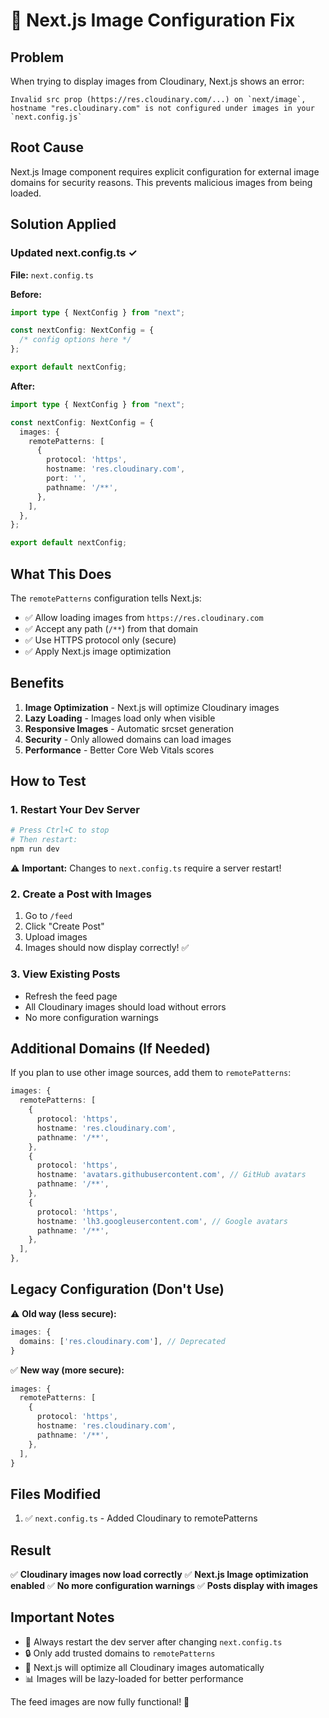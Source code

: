 # 🔧 Next.js Image Configuration Fix

## Problem
When trying to display images from Cloudinary, Next.js shows an error:
```
Invalid src prop (https://res.cloudinary.com/...) on `next/image`, 
hostname "res.cloudinary.com" is not configured under images in your `next.config.js`
```

## Root Cause
Next.js Image component requires explicit configuration for external image domains for security reasons. This prevents malicious images from being loaded.

## Solution Applied

### Updated next.config.ts ✓

**File:** `next.config.ts`

**Before:**
```typescript
import type { NextConfig } from "next";

const nextConfig: NextConfig = {
  /* config options here */
};

export default nextConfig;
```

**After:**
```typescript
import type { NextConfig } from "next";

const nextConfig: NextConfig = {
  images: {
    remotePatterns: [
      {
        protocol: 'https',
        hostname: 'res.cloudinary.com',
        port: '',
        pathname: '/**',
      },
    ],
  },
};

export default nextConfig;
```

## What This Does

The `remotePatterns` configuration tells Next.js:
- ✅ Allow loading images from `https://res.cloudinary.com`
- ✅ Accept any path (`/**`) from that domain
- ✅ Use HTTPS protocol only (secure)
- ✅ Apply Next.js image optimization

## Benefits

1. **Image Optimization** - Next.js will optimize Cloudinary images
2. **Lazy Loading** - Images load only when visible
3. **Responsive Images** - Automatic srcset generation
4. **Security** - Only allowed domains can load images
5. **Performance** - Better Core Web Vitals scores

## How to Test

### 1. Restart Your Dev Server
```bash
# Press Ctrl+C to stop
# Then restart:
npm run dev
```

⚠️ **Important:** Changes to `next.config.ts` require a server restart!

### 2. Create a Post with Images
1. Go to `/feed`
2. Click "Create Post"
3. Upload images
4. Images should now display correctly! ✅

### 3. View Existing Posts
- Refresh the feed page
- All Cloudinary images should load without errors
- No more configuration warnings

## Additional Domains (If Needed)

If you plan to use other image sources, add them to `remotePatterns`:

```typescript
images: {
  remotePatterns: [
    {
      protocol: 'https',
      hostname: 'res.cloudinary.com',
      pathname: '/**',
    },
    {
      protocol: 'https',
      hostname: 'avatars.githubusercontent.com', // GitHub avatars
      pathname: '/**',
    },
    {
      protocol: 'https',
      hostname: 'lh3.googleusercontent.com', // Google avatars
      pathname: '/**',
    },
  ],
},
```

## Legacy Configuration (Don't Use)

⚠️ **Old way (less secure):**
```typescript
images: {
  domains: ['res.cloudinary.com'], // Deprecated
}
```

✅ **New way (more secure):**
```typescript
images: {
  remotePatterns: [
    {
      protocol: 'https',
      hostname: 'res.cloudinary.com',
      pathname: '/**',
    },
  ],
}
```

## Files Modified

1. ✅ `next.config.ts` - Added Cloudinary to remotePatterns

## Result

✅ **Cloudinary images now load correctly**
✅ **Next.js Image optimization enabled**
✅ **No more configuration warnings**
✅ **Posts display with images**

## Important Notes

- 📝 Always restart the dev server after changing `next.config.ts`
- 🔒 Only add trusted domains to `remotePatterns`
- 🚀 Next.js will optimize all Cloudinary images automatically
- 📊 Images will be lazy-loaded for better performance

The feed images are now fully functional! 🎉
